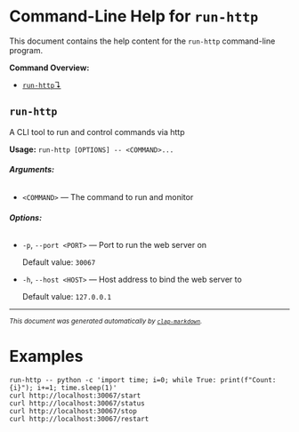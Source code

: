 # Command-Line Help for `run-http`

This document contains the help content for the `run-http` command-line program.

**Command Overview:**

* [`run-http`↴](#run-http)

## `run-http`

A CLI tool to run and control commands via http

**Usage:** `run-http [OPTIONS] -- <COMMAND>...`

###### **Arguments:**

* `<COMMAND>` — The command to run and monitor

###### **Options:**

* `-p`, `--port <PORT>` — Port to run the web server on

  Default value: `30067`
* `-h`, `--host <HOST>` — Host address to bind the web server to

  Default value: `127.0.0.1`



<hr/>

<small><i>
    This document was generated automatically by
    <a href="https://crates.io/crates/clap-markdown"><code>clap-markdown</code></a>.
</i></small>

# Examples

```
run-http -- python -c 'import time; i=0; while True: print(f"Count: {i}"); i+=1; time.sleep(1)'
curl http://localhost:30067/start
curl http://localhost:30067/status
curl http://localhost:30067/stop
curl http://localhost:30067/restart
```
